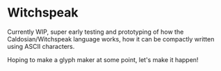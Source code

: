 # Witchspeak

Currently WIP, super early testing and prototyping of how the Caldosian/Witchspeak language works, how it can be compactly written using ASCII characters.

Hoping to make a glyph maker at some point, let's make it happen!
